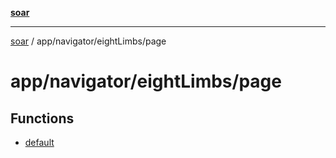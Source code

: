[**soar**](../../../../README.md)

***

[soar](../../../../modules.md) / app/navigator/eightLimbs/page

# app/navigator/eightLimbs/page

## Functions

- [default](functions/default.md)
